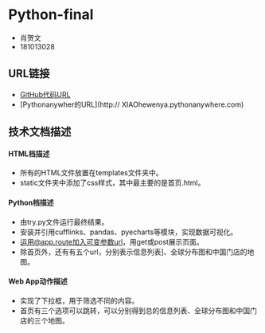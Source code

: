 # Python-final
-	肖贺文
-	181013028

## URL链接
-	[GitHub代码URL](https://github.com/XIAOHewen/Python-final-)
-	[Pythonanywher的URL](http:// XIAOhewenya.pythonanywhere.com)

## 技术文档描述

#### HTML档描述
-	所有的HTML文件放置在templates文件夹中。
-	static文件夹中添加了css样式，其中最主要的是首页.html。

#### Python档描述
-	由try.py文件运行最终结果。
-	安装并引用cufflinks、pandas、pyecharts等模块，实现数据可视化。
-	运用@app.route加入可变参数url，用get或post展示页面。
-	除首页外，还有有五个url，分别表示信息列表]、全球分布图和中国门店的地图。
#### Web App动作描述
-	实现了下拉框，用于筛选不同的内容。
-	首页有三个选项可以跳转，可以分别得到总的信息列表、全球分布图和中国门店的三个地图。
